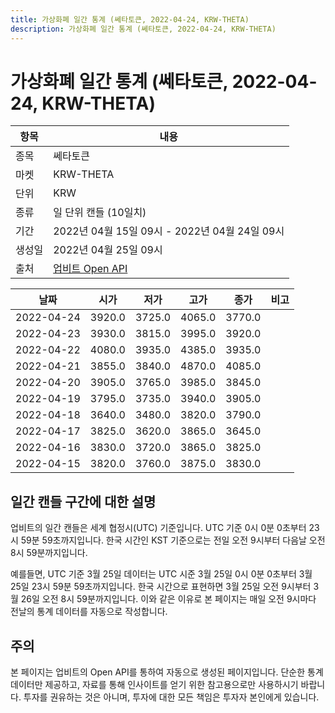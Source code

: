 ```yaml
---
title: 가상화폐 일간 통계 (쎄타토큰, 2022-04-24, KRW-THETA)
description: 가상화폐 일간 통계 (쎄타토큰, 2022-04-24, KRW-THETA)
---
```



가상화폐 일간 통계 (쎄타토큰, 2022-04-24, KRW-THETA)
===

|항목|내용|
|--|--|
|종목|쎄타토큰|
|마켓|KRW-THETA|
|단위|KRW|
|종류|일 단위 캔들 (10일치)|
|기간|2022년 04월 15일 09시 - 2022년 04월 24일 09시|
|생성일|2022년 04월 25일 09시|
|출처|[업비트 Open API](https://docs.upbit.com)|


|날짜|시가|저가|고가|종가|비고|
|--|--|--|--|--|--|
|2022-04-24|3920.0|3725.0|4065.0|3770.0|    |
|2022-04-23|3930.0|3815.0|3995.0|3920.0|    |
|2022-04-22|4080.0|3935.0|4385.0|3935.0|    |
|2022-04-21|3855.0|3840.0|4870.0|4085.0|    |
|2022-04-20|3905.0|3765.0|3985.0|3845.0|    |
|2022-04-19|3795.0|3735.0|3940.0|3905.0|    |
|2022-04-18|3640.0|3480.0|3820.0|3790.0|    |
|2022-04-17|3825.0|3620.0|3865.0|3645.0|    |
|2022-04-16|3830.0|3720.0|3865.0|3825.0|    |
|2022-04-15|3820.0|3760.0|3875.0|3830.0|    |


일간 캔들 구간에 대한 설명
---


업비트의 일간 캔들은 세계 협정시(UTC) 기준입니다. 
UTC 기준 0시 0분 0초부터 23시 59분 59초까지입니다. 
한국 시간인 KST 기준으로는 전일 오전 9시부터 다음날 오전 8시 59분까지입니다. 


예를들면, UTC 기준 3월 25일 데이터는 UTC 시준 3월 25일 0시 0분 0초부터 3월 25일 23시 59분 59초까지입니다. 
한국 시간으로 표현하면 3월 25일 오전 9시부터 3월 26일 오전 8시 59분까지입니다. 
이와 같은 이유로 본 페이지는 매일 오전 9시마다 전날의 통계 데이터를 자동으로 작성합니다. 


주의
---


본 페이지는 업비트의 Open API를 통하여 자동으로 생성된 페이지입니다. 
단순한 통계 데이터만 제공하고, 자료를 통해 인사이트를 얻기 위한 참고용으로만 사용하시기 바랍니다. 
투자를 권유하는 것은 아니며, 투자에 대한 모든 책임은 투자자 본인에게 있습니다. 
